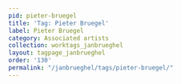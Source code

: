```yaml
---
pid: pieter-bruegel
title: 'Tag: Pieter Bruegel'
label: Pieter Bruegel
category: Associated artists
collection: worktags_janbrueghel
layout: tagpage_janbrueghel
order: '130'
permalink: "/janbrueghel/tags/pieter-bruegel/"
---
```

